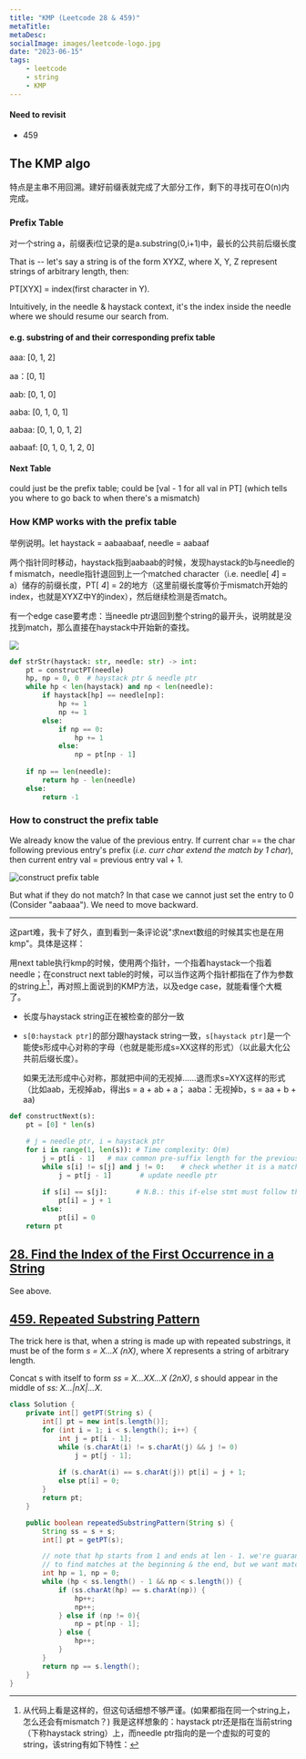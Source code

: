 ```yaml
---
title: "KMP (Leetcode 28 & 459)"
metaTitle:
metaDesc:
socialImage: images/leetcode-logo.jpg
date: "2023-06-15"
tags:
    - leetcode
    - string
    - KMP
---
```


#### Need to revisit
- 459

## The KMP algo

特点是主串不用回溯。建好前缀表就完成了大部分工作，剩下的寻找可在O(n)内完成。

### Prefix Table
对一个string a，前缀表i位记录的是a.substring(0,i+1)中，最长的公共前后缀长度

That is -- let's say a string is of the form XYXZ, where X, Y, Z represent strings of arbitrary length, then: 

PT[XYX] = index(first character in Y). 

Intuitively, in the needle & haystack context, it's the index inside the needle where we should resume our search from.

#### e.g. substring of and their corresponding prefix table

aaa: [0, 1, 2]

aa：[0, 1]

aab: [0, 1, 0]

aaba: [0, 1, 0, 1]

aabaa: [0, 1, 0, 1, 2]

aabaaf: [0, 1, 0, 1, 2, 0]

#### Next Table
could just be the prefix table; could be [val - 1 for all val in PT] (which tells you where to go back to when there's a mismatch)



### How KMP works with the prefix table
举例说明。let haystack = aabaabaaf, needle = aabaaf

两个指针同时移动，haystack指到aabaab的时候，发现haystack的b与needle的f mismatch，needle指针退回到上一个matched character（i.e. needle[ *4*] = a）储存的前缀长度，PT[ *4*] = 2的地方（这里前缀长度等价于mismatch开始的index，也就是XYXZ中Y的index），然后继续检测是否match。

有一个edge case要考虑：当needle ptr退回到整个string的最开头，说明就是没找到match，那么直接在haystack中开始新的查找。

![](https://code-thinking.cdn.bcebos.com/gifs/KMP%E7%B2%BE%E8%AE%B22.gif)


```python
def strStr(haystack: str, needle: str) -> int:
    pt = constructPT(needle)
    hp, np = 0, 0  # haystack ptr & needle ptr
    while hp < len(haystack) and np < len(needle):
        if haystack[hp] == needle[np]:
            hp += 1 
            np += 1
        else:
            if np == 0:
                hp += 1
            else:
                np = pt[np - 1]
            
    if np == len(needle):
        return hp - len(needle)
    else:
        return -1
```



### How to construct the prefix table
We already know the value of the previous entry. If current char == the char following previous entry's prefix (*i.e. curr char extend the match by 1 char*), then current entry val = previous entry val + 1.

![construct prefix table](https://code-thinking.cdn.bcebos.com/gifs/KMP%E7%B2%BE%E8%AE%B23.gif)


But what if they do not match? In that case we cannot just set the entry to 0 (Consider "aabaaa"). We need to move backward.

----------------------------------------------------------------
这part难，我卡了好久，直到看到一条评论说"求next数组的时候其实也是在用kmp"。具体是这样：

用next table执行kmp的时候，使用两个指针，一个指着haystack一个指着needle；在construct next table的时候，可以当作这两个指针都指在了作为参数的string上[^1]，再对照上面说到的KMP方法，以及edge case，就能看懂个大概了。

[^1]: 从代码上看是这样的，但这句话细想不够严谨。(如果都指在同一个string上，怎么还会有mismatch？) 我是这样想象的：haystack ptr还是指在当前string（下称haystack string）上，而needle ptr指向的是一个虚拟的可变的string，该string有如下特性：
- 长度与haystack string正在被检查的部分一致
- `s[0:haystack ptr]`的部分跟haystack string一致，`s[haystack ptr]`是一个能使s形成中心对称的字母（也就是能形成s=XX这样的形式）（以此最大化公共前后缀长度）。

    如果无法形成中心对称，那就把中间的无视掉……退而求s=XYX这样的形式（比如aab，无视掉ab，得出s = a + ab + a； aaba：无视掉b，s = aa + b + aa)


```python
def constructNext(s):       
    pt = [0] * len(s)

    # j = needle ptr, i = haystack ptr
    for i in range(1, len(s)): # Time complexity: O(m)
        j = pt[i - 1]   # max common pre-suffix length for the previous substring, also equivalent to where the matching should resume
        while s[i] != s[j] and j != 0:    # check whether it is a match, also check the edge case
            j = pt[j - 1]       # update needle ptr
        
        if s[i] == s[j]:       # N.B.: this if-else stmt must follow this exact order -- we want pt[i] = j + 1 no matter whether j = 0 or not
            pt[i] = j + 1
        else:
            pt[i] = 0
    return pt
```


## [28. Find the Index of the First Occurrence in a String](https://leetcode.com/problems/find-the-index-of-the-first-occurrence-in-a-string/)
See above.



## [459. Repeated Substring Pattern](https://leetcode.com/problems/repeated-substring-pattern/)

The trick here is that, when a string is made up with repeated substrings, it must be of the form *s = X...X (nX)*, where X represents a string of arbitrary length. 

Concat s with itself to form *ss = X...XX...X (2nX)*, *s* should appear in the middle of *ss: X...|nX|...X*. 

```java
class Solution {
    private int[] getPT(String s) {
        int[] pt = new int[s.length()];
        for (int i = 1; i < s.length(); i++) {
            int j = pt[i - 1];
            while (s.charAt(i) != s.charAt(j) && j != 0)
                j = pt[j - 1];
            
            if (s.charAt(i) == s.charAt(j)) pt[i] = j + 1;
            else pt[i] = 0;
        }
        return pt;
    }

    public boolean repeatedSubstringPattern(String s) {
        String ss = s + s;
        int[] pt = getPT(s);

        // note that hp starts from 1 and ends at len - 1. we're guaranteed 
        // to find matches at the beginning & the end, but we want matches in the middle
        int hp = 1, np = 0;
        while (hp < ss.length() - 1 && np < s.length()) {  
            if (ss.charAt(hp) == s.charAt(np)) {
                hp++;
                np++;
            } else if (np != 0){
                np = pt[np - 1];
            } else {
                hp++;
            }
        }
        return np == s.length();
    }
}
```